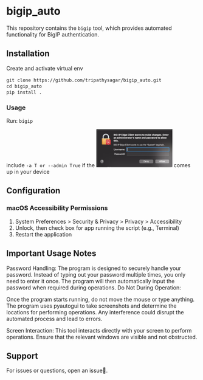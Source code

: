 # bigip_auto

This repository contains the `bigip` tool, which provides automated functionality for BigIP authentication. 


## Installation
Create and activate virtual env

```
git clone https://github.com/tripathysagar/bigip_auto.git
cd bigip_auto
pip install .
```
### Usage
Run: `bigip`

include `-a T or --admin True` if the <img src="./bigip/ref_image/2/admin.png" width="200" height="100" alt="admin pop up">
 comes up in your device

## Configuration

### macOS Accessibility Permissions

1. System Preferences > Security & Privacy > Privacy > Accessibility
2. Unlock, then check box for app running the script (e.g., Terminal)
3. Restart the application



## Important Usage Notes

Password Handling: The program is designed to securely handle your password. Instead of typing out your password multiple times, you only need to enter it once. The program will then automatically input the password when required during operations.
Do Not During Operation:

Once the program starts running, do not move the mouse or type anything.
The program uses pyautogui to take screenshots and determine the locations for performing operations.
Any interference could disrupt the automated process and lead to errors.


Screen Interaction: This tool interacts directly with your screen to perform operations. Ensure that the relevant windows are visible and not obstructed.
## Support

For issues or questions, open an issue🫡.


